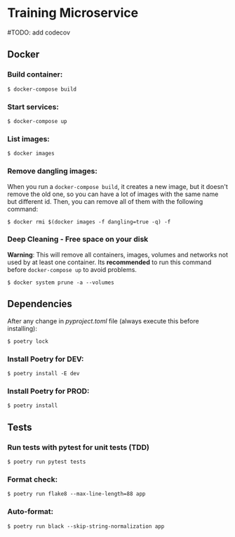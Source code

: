 # Training Microservice

#TODO: add codecov
## Docker

### Build container:

```$ docker-compose build```

### Start services:

```$ docker-compose up```

### List images:

```$ docker images```

### Remove dangling images: 

When you run a ```docker-compose build```, it creates a new image, but it doesn't remove the old one, so you can have a lot of images with the same name but different id. Then, you can remove all of them with the following command:

```$ docker rmi $(docker images -f dangling=true -q) -f```

### Deep Cleaning - Free space on your disk
**Warning**: This will remove all containers, images, volumes and networks not used by at least one container.
Its **recommended** to run this command before ```docker-compose up``` to avoid problems.

```$ docker system prune -a --volumes```

## Dependencies

After any change in *pyproject.toml* file (always execute this before installing):

```$ poetry lock```

### Install Poetry for DEV:

```$ poetry install -E dev```

### Install Poetry for PROD:

```$ poetry install```

## Tests

### Run tests with pytest for unit tests (TDD)

```$ poetry run pytest tests```

### Format check:

```$ poetry run flake8 --max-line-length=88 app```

### Auto-format:

```$ poetry run black --skip-string-normalization app```
